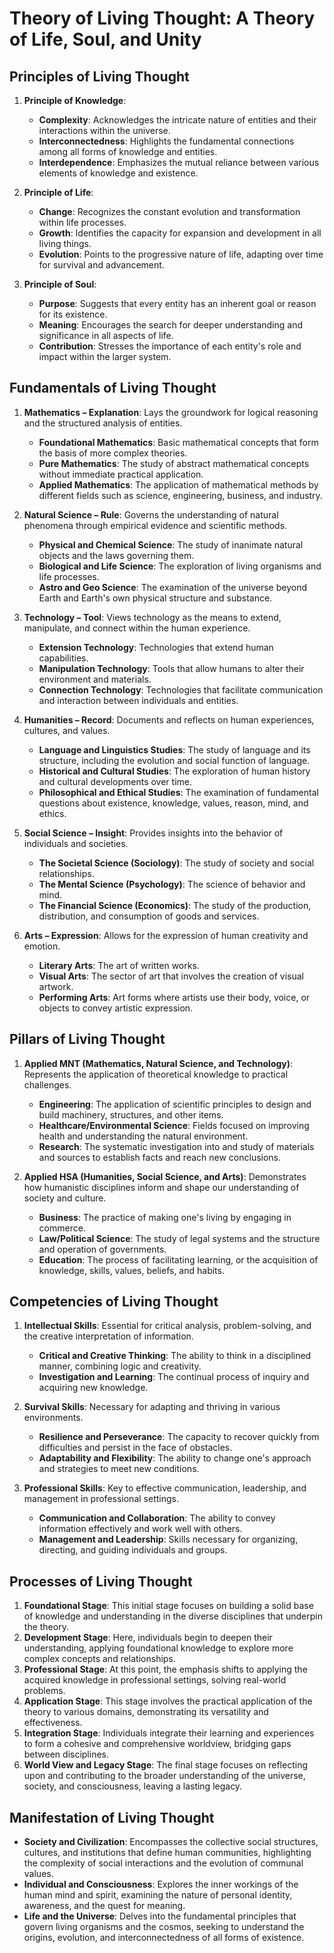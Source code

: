 # Theory of Living Thought: A Theory of Life, Soul, and Unity

## Principles of Living Thought

1. **Principle of Knowledge**:
   - **Complexity**: Acknowledges the intricate nature of entities and their interactions within the universe.
   - **Interconnectedness**: Highlights the fundamental connections among all forms of knowledge and entities.
   - **Interdependence**: Emphasizes the mutual reliance between various elements of knowledge and existence.

2. **Principle of Life**:
   - **Change**: Recognizes the constant evolution and transformation within life processes.
   - **Growth**: Identifies the capacity for expansion and development in all living things.
   - **Evolution**: Points to the progressive nature of life, adapting over time for survival and advancement.

3. **Principle of Soul**:
   - **Purpose**: Suggests that every entity has an inherent goal or reason for its existence.
   - **Meaning**: Encourages the search for deeper understanding and significance in all aspects of life.
   - **Contribution**: Stresses the importance of each entity's role and impact within the larger system.

## Fundamentals of Living Thought

1. **Mathematics – Explanation**: Lays the groundwork for logical reasoning and the structured analysis of entities.
   - **Foundational Mathematics**: Basic mathematical concepts that form the basis of more complex theories.
   - **Pure Mathematics**: The study of abstract mathematical concepts without immediate practical application.
   - **Applied Mathematics**: The application of mathematical methods by different fields such as science, engineering, business, and industry.

2. **Natural Science – Rule**: Governs the understanding of natural phenomena through empirical evidence and scientific methods.
   - **Physical and Chemical Science**: The study of inanimate natural objects and the laws governing them.
   - **Biological and Life Science**: The exploration of living organisms and life processes.
   - **Astro and Geo Science**: The examination of the universe beyond Earth and Earth's own physical structure and substance.

3. **Technology – Tool**: Views technology as the means to extend, manipulate, and connect within the human experience.
   - **Extension Technology**: Technologies that extend human capabilities.
   - **Manipulation Technology**: Tools that allow humans to alter their environment and materials.
   - **Connection Technology**: Technologies that facilitate communication and interaction between individuals and entities.

4. **Humanities – Record**: Documents and reflects on human experiences, cultures, and values.
   - **Language and Linguistics Studies**: The study of language and its structure, including the evolution and social function of language.
   - **Historical and Cultural Studies**: The exploration of human history and cultural developments over time.
   - **Philosophical and Ethical Studies**: The examination of fundamental questions about existence, knowledge, values, reason, mind, and ethics.

5. **Social Science – Insight**: Provides insights into the behavior of individuals and societies.
   - **The Societal Science (Sociology)**: The study of society and social relationships.
   - **The Mental Science (Psychology)**: The science of behavior and mind.
   - **The Financial Science (Economics)**: The study of the production, distribution, and consumption of goods and services.

6. **Arts – Expression**: Allows for the expression of human creativity and emotion.
   - **Literary Arts**: The art of written works.
   - **Visual Arts**: The sector of art that involves the creation of visual artwork.
   - **Performing Arts**: Art forms where artists use their body, voice, or objects to convey artistic expression.

## Pillars of Living Thought

1. **Applied MNT (Mathematics, Natural Science, and Technology)**: Represents the application of theoretical knowledge to practical challenges.
   - **Engineering**: The application of scientific principles to design and build machinery, structures, and other items.
   - **Healthcare/Environmental Science**: Fields focused on improving health and understanding the natural environment.
   - **Research**: The systematic investigation into and study of materials and sources to establish facts and reach new conclusions.

2. **Applied HSA (Humanities, Social Science, and Arts)**: Demonstrates how humanistic disciplines inform and shape our understanding of society and culture.
   - **Business**: The practice of making one's living by engaging in commerce.
   - **Law/Political Science**: The study of legal systems and the structure and operation of governments.
   - **Education**: The process of facilitating learning, or the acquisition of knowledge, skills, values, beliefs, and habits.

## Competencies of Living Thought

1. **Intellectual Skills**: Essential for critical analysis, problem-solving, and the creative interpretation of information.
   - **Critical and Creative Thinking**: The ability to think in a disciplined manner, combining logic and creativity.
   - **Investigation and Learning**: The continual process of inquiry and acquiring new knowledge.

2. **Survival Skills**: Necessary for adapting and thriving in various environments.
   - **Resilience and Perseverance**: The capacity to recover quickly from difficulties and persist in the face of obstacles.
   - **Adaptability and Flexibility**: The ability to change one's approach and strategies to meet new conditions.

3. **Professional Skills**: Key to effective communication, leadership, and management in professional settings.
   - **Communication and Collaboration**: The ability to convey information effectively and work well with others.
   - **Management and Leadership**: Skills necessary for organizing, directing, and guiding individuals and groups.

## Processes of Living Thought

1. **Foundational Stage**: This initial stage focuses on building a solid base of knowledge and understanding in the diverse disciplines that underpin the theory.
2. **Development Stage**: Here, individuals begin to deepen their understanding, applying foundational knowledge to explore more complex concepts and relationships.
3. **Professional Stage**: At this point, the emphasis shifts to applying the acquired knowledge in professional settings, solving real-world problems.
4. **Application Stage**: This stage involves the practical application of the theory to various domains, demonstrating its versatility and effectiveness.
5. **Integration Stage**: Individuals integrate their learning and experiences to form a cohesive and comprehensive worldview, bridging gaps between disciplines.
6. **World View and Legacy Stage**: The final stage focuses on reflecting upon and contributing to the broader understanding of the universe, society, and consciousness, leaving a lasting legacy.

## Manifestation of Living Thought

- **Society and Civilization**: Encompasses the collective social structures, cultures, and institutions that define human communities, highlighting the complexity of social interactions and the evolution of communal values.
- **Individual and Consciousness**: Explores the inner workings of the human mind and spirit, examining the nature of personal identity, awareness, and the quest for meaning.
- **Life and the Universe**: Delves into the fundamental principles that govern living organisms and the cosmos, seeking to understand the origins, evolution, and interconnectedness of all forms of existence.
